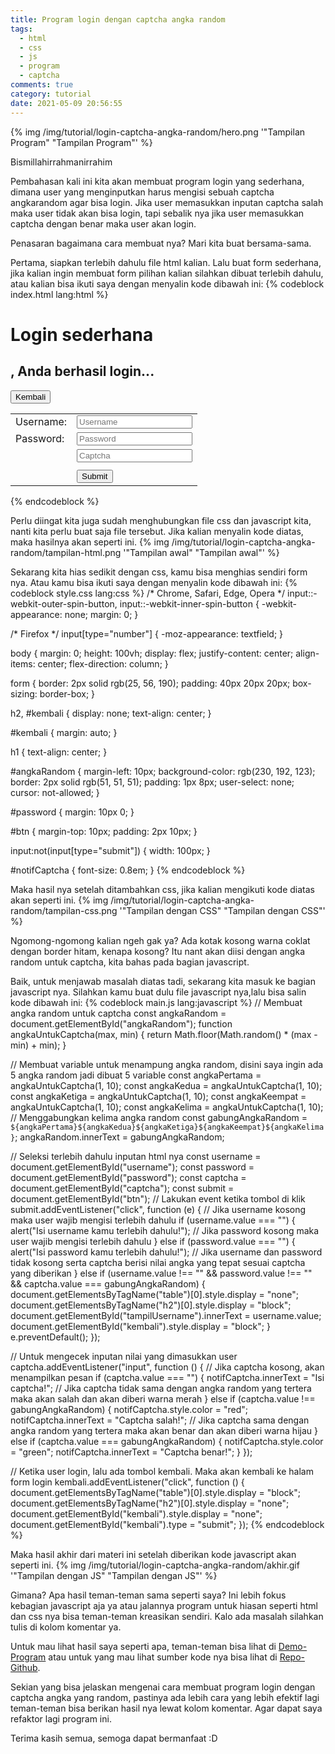 ```yaml
---
title: Program login dengan captcha angka random
tags:
  - html
  - css
  - js
  - program
  - captcha
comments: true
category: tutorial
date: 2021-05-09 20:56:55
---
```



{% img /img/tutorial/login-captcha-angka-random/hero.png '"Tampilan Program" "Tampilan Program"' %}

Bismillahirrahmanirrahim

Pembahasan kali ini kita akan membuat program login yang sederhana, dimana user yang menginputkan harus mengisi sebuah captcha angkarandom agar bisa login. Jika user memasukkan inputan captcha salah maka user tidak akan bisa login, tapi sebalik nya jika user memasukkan captcha dengan benar maka user akan login.

Penasaran bagaimana cara membuat nya? Mari kita buat bersama-sama.

<!-- more -->

Pertama, siapkan terlebih dahulu file html kalian. Lalu buat form sederhana, jika kalian ingin membuat form pilihan kalian silahkan dibuat terlebih dahulu, atau kalian bisa ikuti saya dengan menyalin kode dibawah ini:
{% codeblock index.html lang:html %}
<!DOCTYPE html>
<html lang="en">
  <head>
    <meta charset="UTF-8" />
    <meta http-equiv="X-UA-Compatible" content="IE=edge" />
    <meta name="viewport" content="width=device-width, initial-scale=1.0" />
    <title>Login sederhana</title>
    <link rel="stylesheet" href="style.css" />
  </head>
  <body>
    <h1>Login sederhana</h1>
    <form>
      <h2><span id="tampilUsername"></span>, Anda berhasil login...</h2>
      <button type="button" id="kembali">Kembali</button>
      <table>
        <tr>
          <td><label for="username"> Username:</label></td>
          <td><input type="text" id="username" placeholder="Username" autocomplete="off" /></td>
        </tr>
        <tr>
          <td><label for="password"> Password:</label></td>
          <td><input type="password" id="password" placeholder="Password" /></td>
        </tr>
        <tr>
          <td></td>
          <td><input type="number" id="captcha" placeholder="Captcha" /><span id="angkaRandom"></span></td>
        </tr>
        <tr>
          <td></td>
          <td><span id="notifCaptcha"></span></td>
        </tr>
        <tr>
          <td></td>
          <td><input type="submit" id="btn" value="Submit" /></td>
        </tr>
      </table>
    </form>
    <script src="main.js"></script>
  </body>
</html>
{% endcodeblock %}

Perlu diingat kita juga sudah menghubungkan file css dan javascript kita, nanti kita perlu buat saja file tersebut. Jika kalian menyalin kode diatas, maka hasilnya akan seperti ini.
{% img /img/tutorial/login-captcha-angka-random/tampilan-html.png '"Tampilan awal" "Tampilan awal"' %}

Sekarang kita hias sedikit dengan css, kamu bisa menghias sendiri form nya. Atau kamu bisa ikuti saya dengan menyalin kode dibawah ini:
{% codeblock style.css lang:css %}
/* Chrome, Safari, Edge, Opera */
input::-webkit-outer-spin-button,
input::-webkit-inner-spin-button {
  -webkit-appearance: none;
  margin: 0;
}

/* Firefox */
input[type="number"] {
  -moz-appearance: textfield;
}

body {
  margin: 0;
  height: 100vh;
  display: flex;
  justify-content: center;
  align-items: center;
  flex-direction: column;
}

form {
  border: 2px solid rgb(25, 56, 190);
  padding: 40px 20px 20px;
  box-sizing: border-box;
}

h2,
#kembali {
  display: none;
  text-align: center;
}

#kembali {
  margin: auto;
}

h1 {
  text-align: center;
}

#angkaRandom {
  margin-left: 10px;
  background-color: rgb(230, 192, 123);
  border: 2px solid rgb(51, 51, 51);
  padding: 1px 8px;
  user-select: none;
  cursor: not-allowed;
}

#password {
  margin: 10px 0;
}

#btn {
  margin-top: 10px;
  padding: 2px 10px;
}

input:not(input[type="submit"]) {
  width: 100px;
}

#notifCaptcha {
  font-size: 0.8em;
}
{% endcodeblock %}

Maka hasil nya setelah ditambahkan css, jika kalian mengikuti kode diatas akan seperti ini.
{% img /img/tutorial/login-captcha-angka-random/tampilan-css.png '"Tampilan dengan CSS" "Tampilan dengan CSS"' %}

Ngomong-ngomong kalian ngeh gak ya? Ada kotak kosong warna coklat dengan border hitam, kenapa kosong? Itu nant akan diisi dengan angka random untuk captcha, kita bahas pada bagian javascript.

Baik, untuk menjawab masalah diatas tadi, sekarang kita masuk ke bagian javascript nya. Silahkan kamu buat dulu file javascript nya,lalu bisa salin kode dibawah ini:
{% codeblock main.js lang:javascript %}
// Membuat angka random untuk captcha
const angkaRandom = document.getElementById("angkaRandom");
function angkaUntukCaptcha(max, min) {
  return Math.floor(Math.random() * (max - min) + min);
}

// Membuat variable untuk menampung angka random, disini saya ingin ada 5 angka random jadi dibuat 5 variable
const angkaPertama = angkaUntukCaptcha(1, 10);
const angkaKedua = angkaUntukCaptcha(1, 10);
const angkaKetiga = angkaUntukCaptcha(1, 10);
const angkaKeempat = angkaUntukCaptcha(1, 10);
const angkaKelima = angkaUntukCaptcha(1, 10);
// Menggabungkan kelima angka random
const gabungAngkaRandom = `${angkaPertama}${angkaKedua}${angkaKetiga}${angkaKeempat}${angkaKelima}`;
angkaRandom.innerText = gabungAngkaRandom;

// Seleksi terlebih dahulu inputan html nya
const username = document.getElementById("username");
const password = document.getElementById("password");
const captcha = document.getElementById("captcha");
const submit = document.getElementById("btn");
// Lakukan event ketika tombol di klik
submit.addEventListener("click", function (e) {
  // Jika username kosong maka user wajib mengisi terlebih dahulu
  if (username.value === "") {
    alert("Isi username kamu terlebih dahulu!");
    // Jika password kosong maka user wajib mengisi terlebih dahulu
  } else if (password.value === "") {
    alert("Isi password kamu terlebih dahulu!");
    // Jika username dan password tidak kosong serta captcha berisi nilai angka yang tepat sesuai captcha yang diberikan
  } else if (username.value !== "" && password.value !== "" && captcha.value === gabungAngkaRandom) {
    document.getElementsByTagName("table")[0].style.display = "none";
    document.getElementsByTagName("h2")[0].style.display = "block";
    document.getElementById("tampilUsername").innerText = username.value;
    document.getElementById("kembali").style.display = "block";
  }
  e.preventDefault();
});

// Untuk mengecek inputan nilai yang dimasukkan user
captcha.addEventListener("input", function () {
  // Jika captcha kosong, akan menampilkan pesan
  if (captcha.value === "") {
    notifCaptcha.innerText = "Isi captcha!";
    // Jika captcha tidak sama dengan angka random yang tertera maka akan salah dan akan diberi warna merah
  } else if (captcha.value !== gabungAngkaRandom) {
    notifCaptcha.style.color = "red";
    notifCaptcha.innerText = "Captcha salah!";
    // Jika captcha sama dengan angka random yang tertera maka akan benar dan akan diberi warna hijau
  } else if (captcha.value === gabungAngkaRandom) {
    notifCaptcha.style.color = "green";
    notifCaptcha.innerText = "Captcha benar!";
  }
});

// Ketika user login, lalu ada tombol kembali. Maka akan kembali ke halam form login
kembali.addEventListener("click", function () {
  document.getElementsByTagName("table")[0].style.display = "block";
  document.getElementsByTagName("h2")[0].style.display = "none";
  document.getElementById("kembali").style.display = "none";
  document.getElementById("kembali").type = "submit";
});
{% endcodeblock %}

Maka hasil akhir dari materi ini setelah diberikan kode javascript akan seperti ini.
{% img /img/tutorial/login-captcha-angka-random/akhir.gif '"Tampilan dengan JS" "Tampilan dengan JS"' %}

Gimana? Apa hasil teman-teman sama seperti saya? Ini lebih fokus kebagian javascript aja ya atau jalannya program untuk hiasan seperti html dan css nya bisa teman-teman kreasikan sendiri. Kalo ada masalah silahkan tulis di kolom komentar ya.

Untuk mau lihat hasil saya seperti apa, teman-teman bisa lihat di [Demo-Program](https://mfebriann.github.io/login-dengan-captcha/) atau untuk yang mau lihat sumber kode nya bisa lihat di [Repo-Github](https://github.com/mfebriann/login-dengan-captcha).

Sekian yang bisa jelaskan mengenai cara membuat program login dengan captcha angka yang random, pastinya ada lebih cara yang lebih efektif lagi teman-teman bisa berikan hasil nya lewat kolom komentar. Agar dapat saya refaktor lagi program ini.

Terima kasih semua, semoga dapat bermanfaat :D
